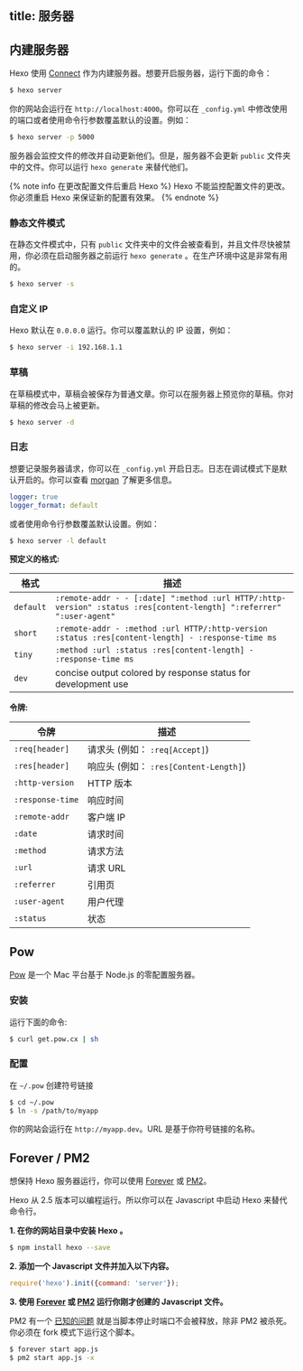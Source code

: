 title: 服务器
---
## 内建服务器

Hexo 使用 [Connect] 作为内建服务器。想要开启服务器，运行下面的命令：

``` bash
$ hexo server
```

你的网站会运行在 `http://localhost:4000`。你可以在 `_config.yml` 中修改使用的端口或者使用命令行参数覆盖默认的设置。例如：

``` bash
$ hexo server -p 5000
```

服务器会监控文件的修改并自动更新他们。但是，服务器不会更新 `public` 文件夹中的文件。你可以运行 `hexo generate` 来替代他们。

{% note info 在更改配置文件后重启 Hexo %}
Hexo 不能监控配置文件的更改。你必须重启 Hexo 来保证新的配置有效果。
{% endnote %}

### 静态文件模式

在静态文件模式中，只有 `public` 文件夹中的文件会被查看到，并且文件尽快被禁用，你必须在启动服务器之前运行 `hexo generate` 。在生产环境中这是非常有用的。

``` bash
$ hexo server -s
```

### 自定义 IP

Hexo 默认在 `0.0.0.0` 运行。你可以覆盖默认的 IP 设置，例如：

``` bash
$ hexo server -i 192.168.1.1
```

### 草稿

在草稿模式中，草稿会被保存为普通文章。你可以在服务器上预览你的草稿。你对草稿的修改会马上被更新。

``` bash
$ hexo server -d
```

### 日志

想要记录服务器请求，你可以在 `_config.yml` 开启日志。日志在调试模式下是默认开启的。你可以查看 [morgan] 了解更多信息。

``` yaml
logger: true
logger_format: default
```

或者使用命令行参数覆盖默认设置。例如：

``` bash
$ hexo server -l default
```

**预定义的格式:**

格式 | 描述
--- | ---
`default` | `:remote-addr - - [:date] ":method :url HTTP/:http-version" :status :res[content-length] ":referrer" ":user-agent"`
`short` | `:remote-addr - :method :url HTTP/:http-version :status :res[content-length] - :response-time ms`
`tiny` | `:method :url :status :res[content-length] - :response-time ms`
`dev` | concise output colored by response status for development use

**令牌:**

令牌 | 描述
--- | ---
`:req[header]` | 请求头 (例如： `:req[Accept]`)
`:res[header]` | 响应头 (例如： `:res[Content-Length]`)
`:http-version` | HTTP 版本
`:response-time` | 响应时间
`:remote-addr` | 客户端 IP
`:date` | 请求时间
`:method` | 请求方法
`:url` | 请求 URL
`:referrer` | 引用页
`:user-agent` | 用户代理
`:status` | 状态

## Pow

[Pow](http://pow.cx/) 是一个 Mac 平台基于 Node.js 的零配置服务器。

### 安装

运行下面的命令:

``` bash
$ curl get.pow.cx | sh
```

### 配置

在 `~/.pow` 创建符号链接

``` bash
$ cd ~/.pow
$ ln -s /path/to/myapp
```

你的网站会运行在 `http://myapp.dev`。URL 是基于你符号链接的名称。

## Forever / PM2

想保持 Hexo 服务器运行，你可以使用 [Forever] 或 [PM2]。

Hexo 从 2.5 版本可以编程运行。所以你可以在 Javascript 中启动 Hexo 来替代命令行。

**1. 在你的网站目录中安装 Hexo 。**

``` bash
$ npm install hexo --save
```

**2. 添加一个 Javascript 文件并加入以下内容。**

``` js app.js
require('hexo').init({command: 'server'});
```

**3. 使用 [Forever] 或 [PM2] 运行你刚才创建的 Javascript 文件。**

PM2 有一个 [已知的问题](https://github.com/Unitech/pm2#known-bugs-and-workarounds) 就是当脚本停止时端口不会被释放，除非 PM2 被杀死。你必须在 fork 模式下运行这个脚本。

``` bash
$ forever start app.js
$ pm2 start app.js -x
```

[Connect]: https://github.com/senchalabs/connect
[morgan]: https://github.com/expressjs/morgan
[Forever]: https://github.com/nodejitsu/forever
[PM2]: https://github.com/Unitech/pm2